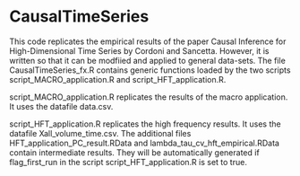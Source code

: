 # CausalTimeSeries
This code replicates the empirical results of the paper Causal Inference for High-Dimensional Time Series by Cordoni and Sancetta.
However, it is written so that it can be modfiied and applied to general data-sets. 
The file CausalTimeSeries_fx.R contains generic functions loaded by the two scripts script_MACRO_application.R and script_HFT_application.R. 

script_MACRO_application.R replicates the results of the macro application. It uses the datafile data.csv.

script_HFT_application.R replicates the high frequency results. It uses the datafile Xall_volume_time.csv. The additional files HFT_application_PC_result.RData and lambda_tau_cv_hft_empirical.RData contain intermediate results. They will be automatically generated if flag_first_run in the script script_HFT_application.R is set to true. 

